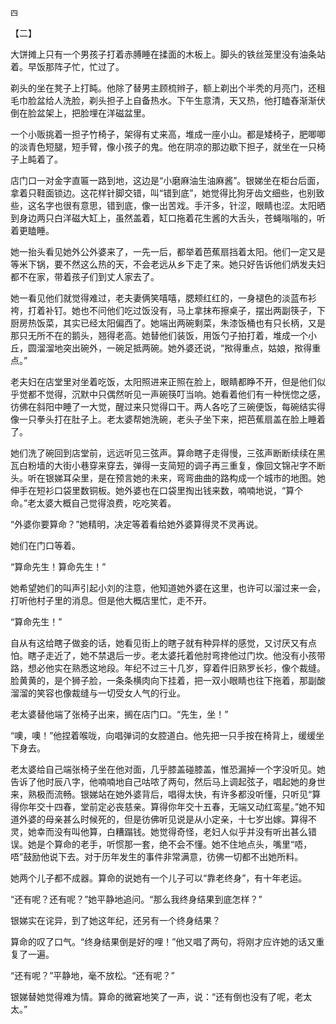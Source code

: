     四 

   【二】

   大饼摊上只有一个男孩子打着赤膊睡在揉面的木板上。脚头的铁丝笼里没有油条站着。早饭那阵子忙，忙过了。

   剃头的坐在凳子上打盹。他除了替男主顾梳辫子，额上剃出个半秃的月亮门，还租毛巾脸盆给人洗脸，剃头担子上自备热水。下午生意清，天又热，他打瞌舂渐渐伏倒在脸盆架上，把脸埋在洋磁盆里。 

   一个小贩挑着一担子竹椅子，架得有丈来高，堆成一座小山。都是矮椅子，肥唧唧的淡青色短腿，短手臂，像小孩子的鬼。他在阴凉的那边歇下担子，就坐在一只椅子上盹着了。

   店门口一对金字直匾一路到地，这边是“小磨麻油生油麻酱”。银娣坐在柜台后面，拿着只鞋面锁边。这花样针脚交错，叫“错到底”，她觉得比狗牙齿文细些，也别致些，这名字也很有意思，错到底，像一出苦戏。手汗多，针涩，眼睛也涩。太阳晒到身边两只白洋磁大缸上，虽然盖着，缸口拖着花生酱的大舌头，苍蝇嗡嗡的，听着更瞌睡。

   她一抬头看见她外公外婆来了，一先一后，都举着芭蕉扇挡着太阳。他们一定又是等米下锅，要不然这么热的天，不会老远从乡下走了来。她只好告诉他们炳发夫妇都不在家，带着孩子们到丈人家去了。

   她一看见他们就觉得难过，老夫妻俩笑嘻嘻，腮颊红红的，一身褪色的淡蓝布衫袴，打着补钉。她也不问他们吃过饭没有，马上拿抹布擦桌子，摆出两副筷子，下厨房热饭菜，其实已经太阳偏西了。她端出两碗剩菜，朱漆饭桶也有只长柄，又是那只无所不在的鹅头，翘得老高。她替他们装饭，用饭勺子拍打着，堆成一个小丘，圆溜溜地突出碗外，一碗足抵两碗。她外婆还说，“揿得重点，姑娘，揿得重点。”

   老夫妇在店堂里对坐着吃饭，太阳照进来正照在脸上，眼睛都睁不开，但是他们似乎觉都不觉得，沉默中只偶然听见一声碗筷叮当响。她看着他们有一种恍惚之感，彷佛在斜阳中睡了一大觉，醒过来只觉得口干。两人各吃了三碗便饭，每碗结实得像一只拳头打在肚子上。老太婆帮她洗碗，老头子坐下来，把芭蕉扇盖在脸上睡着了。

   她们洗了碗回到店堂前，远远听见三弦声。算命瞎子走得慢，三弦声断断续续在黑瓦白粉墙的大街小巷穿来穿去，弹得一支简短的调子再三重复，像回文锦卍字不断头。听在银娣耳朵里，是在预言她的未来，弯弯曲曲的路构成一个城市的地图。她伸手在短衫口袋里数铜板。她外婆也在口袋里掏出钱来数，喃喃地说，“算个命。”老太婆大概自己觉得浪费，吃吃笑着。

   “外婆你要算命？”她精明，决定等着看给她外婆算得灵不灵再说。

   她们在门口等着。

   “算命先生！算命先生！”

   她希望她们的叫声引起小刘的注意，他知道她外婆在这里，也许可以溜过来一会，打听他村子里的消息。但是他大概店里忙，走不开。

   “算命先生！”

   自从有这给瞎子做妾的话，她看见街上的瞎子就有种异样的感觉，又讨厌又有点怕。瞎子走近了，她不禁退后一步。老太婆托着他肘弯搀他过门坎。他没有小孩带路，想必他实在熟悉这地段。年纪不过三十几岁，穿着件旧熟罗长衫，像个裁缝。脸黄黄的，是个狮子脸，一条条横肉向下挂着，把一双小眼睛也往下拖着，那副酸溜溜的笑容也像裁缝与一切受女人气的行业。

   老太婆替他端了张椅子出来，搁在店门口。“先生，坐！”

   “噢，噢！”他捏着喉咙，向唱弹词的女腔道白。他先把一只手按在椅背上，缓缓坐下身去。

   老太婆给自己端张椅子坐在他对面，几乎膝盖碰膝盖，惟恐漏掉一个字没听见。她告诉了他时辰八字，他喃喃地自己咕哝了两句，然后马上调起弦子，唱起她的身世来，熟极而流畅。银娣站在她外婆背后，唱得太快，有许多都没听懂，只听见“算得你年交十四春，堂前定必丧慈亲。算得你年交十五春，无端又动红鸾星。”她不知道外婆的母亲甚么时候死的，但是彷佛听见说是从小定亲，十七岁出嫁。算得不灵，她幸而没有叫他算，白糟蹋钱。她觉得奇怪，老妇人似乎并没有听出甚么错误。她是个算命的老手，听惯那一套，绝不会不懂。她不住地点头，嘴里“唔，唔”鼓励他说下去。对于历年发生的事件非常满意，彷佛一切都不出她所料。

   她两个儿子都不成器。算命的说她有一个儿子可以“靠老终身”，有十年老运。

   “还有呢？还有呢？”她平静地追问。“那么我终身结果到底怎样？”

   银娣实在诧异，到了她这年纪，还另有一个终身结果？

   算命的叹了口气。“终身结果倒是好的哩！”他又唱了两句，将刚才应许她的话又重复了一遍。

   “还有呢？”平静地，毫不放松。“还有呢？”

   银娣替她觉得难为情。算命的微窘地笑了一声，说：“还有倒也没有了呢，老太太。”

